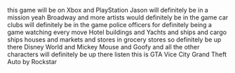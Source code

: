 this game will be on Xbox and PlayStation
Jason will definitely be in a mission yeah
Broadway and more artists would definitely be in the game
car clubs will definitely be in the game
police officers for definitely being a game watching every move
Hotel buildings and Yachts and ships and cargo ships
houses and markets and stores in grocery stores so definitely be up there
Disney World and Mickey Mouse and Goofy and all the other characters will definitely be up there
listen this is GTA Vice City Grand Theft Auto by Rockstar
